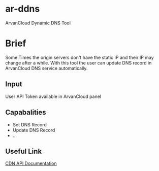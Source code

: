 # ar-ddns
ArvanCloud Dynamic DNS Tool

# Brief
Some Times the origin servers don't have the static IP and their IP may change after a while.
With this tool the user can update DNS record in ArvanCloud DNS service automatically.

## Input
User API Token available in ArvanCloud panel

## Capabalities
* Set DNS Record 
* Update DNS Record
* ...

## Useful Link
[CDN API Documentation](https://www.arvancloud.com/docs/api/cdn/4.0)
